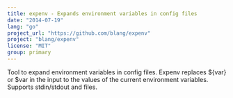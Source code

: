 ```yaml
---
title: expenv - Expands environment variables in config files
date: "2014-07-19"
lang: "go"
project_url: "https://github.com/blang/expenv"
project: "blang/expenv"
license: "MIT"
group: primary
---
```


Tool to expand environment variables in config files. Expenv replaces ${var} or $var in the input to the values of the current environment variables. Supports stdin/stdout and files.